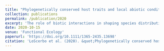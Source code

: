 ```yaml
---
title: "Phylogenetically conserved host traits and local abiotic conditions jointly drive the geography of parasite intensity"
collection: publications
permalink: /publication/2020
excerpt: 'The role of biotic interactions in shaping species distributions is a cornerstone of biogeographic theory; yet, it remains elusive. Such interactions are more likely to have an influence on organisms with obligate associations, such as hosts and their parasites. Whereas abiotic conditions may affect the abundance and distribution of parasites in ways similar to free-living species, attributes of the host could also play a part. Here, we focus on parasitic water mites and their dragonfly and damselfly hosts, and use a hierarchical Bayesian model to examine the relative influence of the abiotic environment and biotic factors such as local host community structure and individual host characteristics on parasite intensity along a broad-scale environmental gradient. Specifically, we assessed how climate, surrounding vegetation, water chemistry, host community structure as well as the relative abundance and body mass of host species affected the intensity of parasitism on individual hosts along a latitudinal gradient. We found that water chemistry and body mass of the host were the best predictors of variation in parasite intensity among hosts. High parasite intensity was observed in hosts sampled from lakes with high pH, dissolved oxygen and conductivity. Additionally, we found that the intensity of parasitism was strongly influenced by host species identity. In particular, body mass, which shows strong phylogenetic signal, was negatively related to parasite intensity. It may be that larger species, or individuals within species, are more immune to high level of parasitism and/or body mass is correlated with other traits of the host which relate to immunity. Considering both the abiotic environment and attributes of host species is necessary to understand why certain host individuals and locations exhibit more intense parasitism. Amid widespread decline of insect populations world-wide, some of which are attributed to pathogens and parasites, models predicting rates of parasitism in space and time could become an essential tool for guiding management and conservation efforts. A free Plain Language Summary can be found within the Supporting Information of this article.'
date: 2020-10-15
venue: 'Functional Ecology'
paperurl: 'https://doi.org/10.1111/1365-2435.13698'
citation: 'LoScerbo et al. (2020). &quot;Phylogenetically conserved host traits and local abiotic conditions jointly drive the geography of parasite intensity.&quot; <i>Functional Ecology</i>.'
---
```

